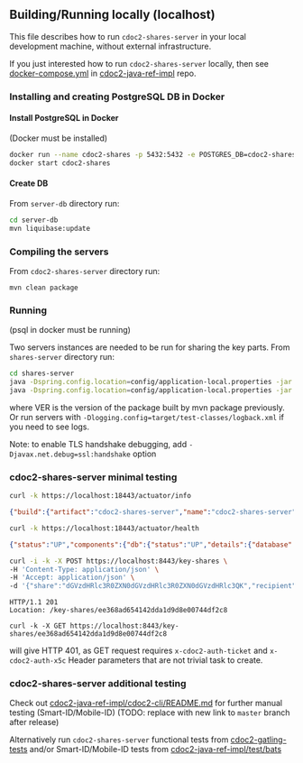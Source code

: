 ## Building/Running locally (localhost)

This file describes how to run `cdoc2-shares-server` in your local development machine, without 
external infrastructure.

If you just interested how
to run `cdoc2-shares-server` locally, then see [docker-compose.yml](https://github.com/open-eid/cdoc2-java-ref-impl/tree/SID/test/config/shares-server)
in [cdoc2-java-ref-impl](https://github.com/open-eid/cdoc2-java-ref-impl) repo.

### Installing and creating PostgreSQL DB in Docker

#### Install PostgreSQL in Docker
(Docker must be installed)
```bash
docker run --name cdoc2-shares -p 5432:5432 -e POSTGRES_DB=cdoc2-shares -e POSTGRES_PASSWORD=secret -d postgres
docker start cdoc2-shares
```

#### Create DB
From `server-db` directory run:
```bash
cd server-db
mvn liquibase:update
```

### Compiling the servers
From `cdoc2-shares-server` directory run:

```
mvn clean package
```

### Running
(psql in docker must be running)

Two servers instances are needed to be run for sharing the key parts.
From `shares-server` directory run:
```bash
cd shares-server
java -Dspring.config.location=config/application-local.properties -jar target/cdoc2-shares-server-VER.jar
java -Dspring.config.location=config/application-local.properties -jar target/cdoc2-shares-server-VER.jar  --server.port=8442 --management.server.port=18442
```

where VER is the version of the package built by mvn package previously.
Or run servers with `-Dlogging.config=target/test-classes/logback.xml` if you need to see logs.

Note: to enable TLS handshake debugging, add `-Djavax.net.debug=ssl:handshake` option


### cdoc2-shares-server minimal testing

```bash
curl -k https://localhost:18443/actuator/info
```
```json
{"build":{"artifact":"cdoc2-shares-server","name":"cdoc2-shares-server","time":"2025-02-12T12:12:27.587Z","version":"0.4.1-SNAPSHOT","group":"ee.cyber.cdoc2"},"system.time":"2025-02-12T12:22:24Z"}
```
```bash
curl -k https://localhost:18443/actuator/health
```
```json
{"status":"UP","components":{"db":{"status":"UP","details":{"database":"PostgreSQL","validationQuery":"isValid()"}},"livenessState":{"status":"UP"},"readinessState":{"status":"UP"}}}
```

```bash
curl -i -k -X POST https://localhost:8443/key-shares \
-H 'Content-Type: application/json' \
-H 'Accept: application/json' \
-d '{"share":"dGVzdHRlc3R0ZXN0dGVzdHRlc3R0ZXN0dGVzdHRlc3QK","recipient":"etsi/PNOEE-30303039914"}'
```

```
HTTP/1.1 201 
Location: /key-shares/ee368ad654142dda1d9d8e00744df2c8
```

```
curl -k -X GET https://localhost:8443/key-shares/ee368ad654142dda1d9d8e00744df2c8
```

will give HTTP 401, as GET request requires `x-cdoc2-auth-ticket` and `x-cdoc2-auth-x5c` Header parameters
that are not trivial task to create. 

### cdoc2-shares-server additional testing

Check out [cdoc2-java-ref-impl/cdoc2-cli/README.md](https://github.com/open-eid/cdoc2-java-ref-impl/blob/SID/cdoc2-cli/README.md)
for further manual testing (Smart-ID/Mobile-ID) (TODO: replace with new link to `master` branch 
after release)

Alternatively run `cdoc2-shares-server` functional tests from [cdoc2-gatling-tests](https://github.com/open-eid/cdoc2-gatling-tests)
and/or Smart-ID/Mobile-ID tests from [cdoc2-java-ref-impl/test/bats](https://github.com/open-eid/cdoc2-java-ref-impl/test)
